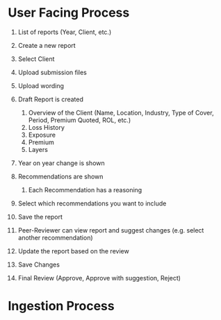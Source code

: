 # User Facing Process

1. List of reports (Year, Client, etc.)
2. Create a new report

  1. Select Client
  2. Upload submission files
  3. Upload wording

  4. Draft Report is created
     1. Overview of the Client (Name, Location, Industry, Type of Cover, Period, Premium Quoted, ROL, etc.)
     2. Loss History
     3. Exposure
     4. Premium
     5. Layers
  5. Year on year change is shown
  6. Recommendations are shown
     1. Each Recommendation has a reasoning


  7. Select which recommendations you want to include
  8. Save the report

  9. Peer-Reviewer can view report and suggest changes (e.g. select another recommendation)

  10. Update the report based on the review
  11. Save Changes

  12. Final Review (Approve, Approve with suggestion, Reject)


# Ingestion Process